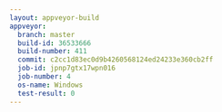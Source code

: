 ```yaml
---
layout: appveyor-build
appveyor:
  branch: master
  build-id: 36533666
  build-number: 411
  commit: c2cc1d83ec0d9b4260568124ed24233e360cb2ff
  job-id: jpnp7gtx17wpn016
  job-number: 4
  os-name: Windows
  test-result: 0
---
```

